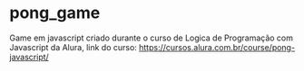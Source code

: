# pong_game

Game em javascript criado durante o curso de Logica de Programação com Javascript da Alura, link do curso: https://cursos.alura.com.br/course/pong-javascript/
